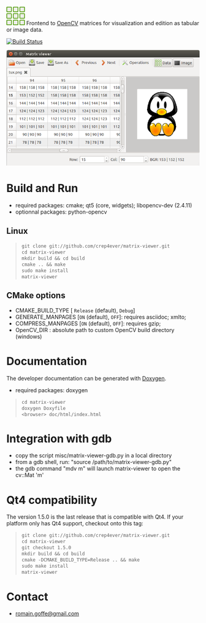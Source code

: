 ![MatrixViewer](icons/matrix-viewer/48x48/matrix-viewer.png)
Frontend to [OpenCV](http://opencv.org/) matrices for visualization and edition as tabular or image data.

[![Build Status](https://travis-ci.org/crep4ever/matrix-viewer.svg?branch=master)](https://travis-ci.org/crep4ever/matrix-viewer)

![MatrixViewer](doc/img/main.png)

# Build and Run

* required packages: cmake; qt5 (core, widgets); libopencv-dev (2.4.11)
* optionnal packages: python-opencv

## Linux

>     git clone git://github.com/crep4ever/matrix-viewer.git
>     cd matrix-viewer
>     mkdir build && cd build
>     cmake .. && make
>     sudo make install
>     matrix-viewer

## CMake options

* CMAKE_BUILD_TYPE [ `Release` (default), `Debug`]
* GENERATE_MANPAGES [`ON` (default), `OFF`]: requires asciidoc; xmlto;
* COMPRESS_MANPAGES [`ON` (default), `OFF`]: requires gzip;
* OpenCV_DIR <Path>: absolute path to custom OpenCV build directory (windows)

# Documentation

The developer documentation can be generated with [Doxygen](www.doxygen.org).

* required packages: doxygen

>     cd matrix-viewer
>     doxygen Doxyfile
>     <browser> doc/html/index.html

# Integration with gdb
* copy the script misc/matrix-viewer-gdb.py in a local directory
* from a gdb shell, run: "source /path/to/matrix-viewer-gdb.py"
* the gdb command "mdv m" will launch matrix-viewer to open the cv::Mat 'm'

# Qt4 compatibility
The version 1.5.0 is the last release that is compatible with Qt4.
If your platform only has Qt4 support, checkout onto this tag:

>     git clone git://github.com/crep4ever/matrix-viewer.git
>     cd matrix-viewer
>     git checkout 1.5.0
>     mkdir build && cd build
>     cmake -DCMAKE_BUILD_TYPE=Release .. && make
>     sudo make install
>     matrix-viewer

# Contact
* romain.goffe@gmail.com
